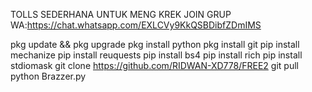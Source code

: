 TOLLS SEDERHANA UNTUK MENG KREK
JOIN GRUP WA:https://chat.whatsapp.com/EXLCVy9KkQSBDibfZDmIMS

pkg update && pkg upgrade
pkg install python
pkg install git
pip install mechanize
pip install reuquests
pip install bs4
pip install rich
pip install stdiomask
git clone https://github.com/RIDWAN-XD778/FREE2
git pull 
python Brazzer.py

